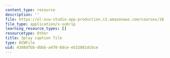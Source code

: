 ```yaml
---
content_type: resource
description: ''
file: https://ol-ocw-studio-app-production.s3.amazonaws.com/courses/18-03sc-differential-equations-fall-2011/4388dfbbdbbba4708dcee532881dcbce_kRR9EVzr4lc.srt
file_type: application/x-subrip
learning_resource_types: []
resourcetype: Other
title: 3play caption file
type: OCWFile
uid: 4388dfbb-dbbb-a470-8dce-e532881dcbce
---
```

